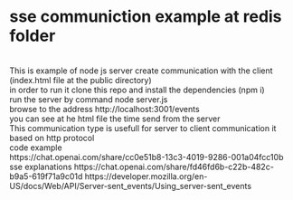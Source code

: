 # sse communiction  example at  redis folder 
<br />
This is example  of node js server create communication with the client (index.html file at the public directory)
<br />
in order to run it clone this repo and install the dependencies (npm i)
<br />
run the server  by command node server.js
<br />
browse to the address http://localhost:3001/events
<br />
you can see at he html file the time send from the server 
<br />
This communication type is usefull for server to client communication  it based on http protocol
<br />
code  example

<br />
https://chat.openai.com/share/cc0e51b8-13c3-4019-9286-001a04fcc10b
<br />
sse explanations
https://chat.openai.com/share/fd46fd6b-c22b-482c-b9a5-619f71a9c01d
https://developer.mozilla.org/en-US/docs/Web/API/Server-sent_events/Using_server-sent_events



